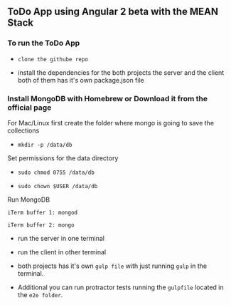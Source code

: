 ## ToDo App using Angular 2 beta with the MEAN Stack

### To run the ToDo App

- `clone the githube repo`

- install the dependencies for the both projects the server and the client both of them has it's own package.json file

### Install MongoDB with Homebrew or Download it from the official page

For Mac/Linux first create the folder where mongo is going to save the collections

- `mkdir -p /data/db`

Set permissions for the data directory

- `sudo chmod 0755 /data/db`

- `sudo chown $USER /data/db`

Run MongoDB

`iTerm buffer 1: mongod`

`iTerm buffer 2: mongo`


- run the server in one terminal

- run the client in other terminal

- both projects has it's own `gulp file` with just running `gulp` in the terminal.

- Additional you can run protractor tests running the `gulpfile` located in the `e2e folder`.
